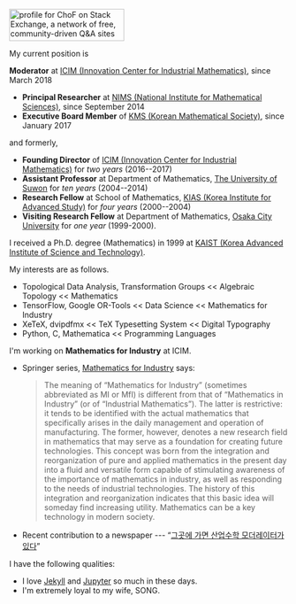<a href="https://stackexchange.com/users/12595906/chof"><img src="https://stackexchange.com/users/flair/12595906.png" width="208" height="58" alt="profile for ChoF on Stack Exchange, a network of free, community-driven Q&amp;A sites" title="profile for ChoF on Stack Exchange, a network of free, community-driven Q&amp;A sites" /></a>

My current position is

**Moderator** at [ICIM (Innovation Center for Industrial Mathematics)](https://www.icim.or.kr), since March 2018
- **Principal Researcher** at [NIMS (National Institute for Mathematical Sciences)](https://www.nims.re.kr), since September 2014
- **Executive Board Member** of [KMS (Korean Mathematical Society)](http://www.kms.or.kr), since January 2017

and formerly,

- **Founding Director** of [ICIM (Innovation Center for Industrial Mathematics)](https://www.icim.or.kr) for *two years* (2016--2017)
- **Assistant Professor** at Department of Mathematics, [The University of Suwon](http://www.suwon.ac.kr) for *ten years* (2004--2014)
- **Research Fellow** at School of Mathematics, [KIAS (Korea Institute for Advanced Study)](http://www.kias.re.kr) for *four years* (2000--2004)
- **Visiting Research Fellow** at Department of Mathematics, [Osaka City University](http://www.osaka-cu.ac.jp) for *one year* (1999-2000).

I received a Ph.D. degree (Mathematics) in 1999 at [KAIST (Korea Advanced Institute of Science and Technology)](http://www.kaist.edu).

My interests are as follows.

- Topological Data Analysis, Transformation Groups << Algebraic Topology << Mathematics
- TensorFlow, Google OR-Tools << Data Science << Mathematics for Industry
- XeTeX, dvipdfmx << TeX Typesetting System << Digital Typography
- Python, C, Mathematica << Programming Languages

I'm working on **Mathematics for Industry** at ICIM.

- Springer series, [Mathematics for Industry](http://www.springer.com/series/13254) says:

   > The meaning of “Mathematics for Industry” (sometimes abbreviated as MI or MfI) is different from that of “Mathematics in Industry” (or of “Industrial Mathematics”).
     The latter is restrictive: it tends to be identified with the actual mathematics that specifically arises in the daily management and operation of manufacturing.
     The former, however, denotes a new research field in mathematics that may serve as a foundation for creating future technologies.
     This concept was born from the integration and reorganization of pure and applied mathematics in the present day into a fluid and versatile form capable of stimulating awareness of the importance of mathematics in industry, as well as responding to the needs of industrial technologies.
     The history of this integration and reorganization indicates that this basic idea will someday find increasing utility.
     Mathematics can be a key technology in modern society.

- Recent contribution to a newspaper --- “[그곳에 가면 산업수학 모더레이터가 있다](http://www.joongdo.co.kr/main/view.php?key=201607211177)”

I have the following qualities:

- I love [Jekyll](https://jekyllrb.com) and [Jupyter](http://jupyter.org) so much in these days.
- I'm extremely loyal to my wife, SONG.
